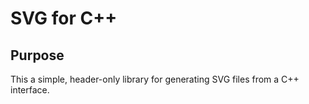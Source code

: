 # SVG for C++

## Purpose
This a simple, header-only library for generating SVG files from a C++ interface.
